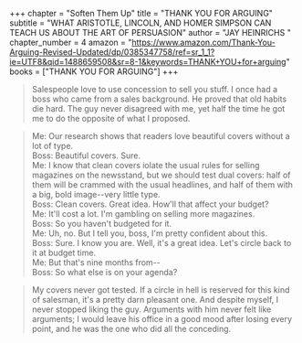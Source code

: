 +++
chapter = "Soften Them Up"
title = "THANK YOU FOR ARGUING"
subtitle = "WHAT ARISTOTLE, LINCOLN, AND HOMER SIMPSON CAN TEACH US ABOUT THE ART OF PERSUASION"
author = "JAY HEINRICHS "
chapter_number = 4
amazon = "https://www.amazon.com/Thank-You-Arguing-Revised-Updated/dp/0385347758/ref=sr_1_1?ie=UTF8&qid=1488659508&sr=8-1&keywords=THANK+YOU+for+arguing"
books = ["THANK YOU FOR ARGUING"]
+++

> Salespeople love to use concession to sell you stuff. I once had a boss who came from a sales background. He proved  that old habits die hard. The guy never disagreed with me, yet half the time he got me to do the opposite of what I proposed.

> Me: Our research shows that readers love beautiful covers without a lot of type.  
Boss: Beautiful covers. Sure.  
Me: I know that clean covers iolate the usual rules for selling magazines on the newsstand, but we should test dual covers: half of them will be crammed with the usual headlines, and half of them with a big, bold image--very little type.  
Boss: Clean covers. Great idea. How'll that affect your budget?  
Me: It'll cost a lot. I'm gambling on selling more magazines.  
Boss: So you haven't budgeted for it.  
Me: Uh, no. But I tell you, boss, I'm pretty confident about this.  
Boss: Sure. I know you are. Well, it's a great idea. Let's circle back to it at budget time.  
Me: But that's nine months from--  
Boss: So what else is on your agenda?  

> My covers never got tested. If a circle in hell is reserved for this kind of salesman, it's a pretty darn pleasant one. And despite myself, I never stopped liking the guy. Arguments with him never felt like arguments; I would leave his office in a good mood after losing every point, and he was the one who did all the conceding.